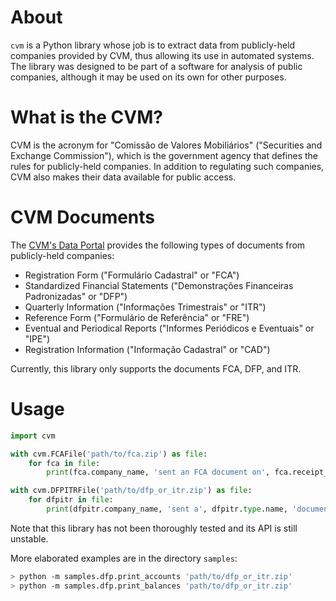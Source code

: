 # About

`cvm` is a Python library whose job is to extract data from publicly-held companies
provided by CVM, thus allowing its use in automated systems. The library was designed
to be part of a software for analysis of public companies, although it may be used on
its own for other purposes.

# What is the CVM?

CVM is the acronym for "Comissão de Valores Mobiliários" ("Securities and Exchange Commission"),
which is the government agency that defines the rules for publicly-held companies.
In addition to regulating such companies, CVM also makes their data available for
public access.

# CVM Documents

The [CVM's Data Portal][cvm-data-portal-co] provides the following types
of documents from publicly-held companies:
- Registration Form ("Formulário Cadastral" or "FCA")
- Standardized Financial Statements ("Demonstrações Financeiras Padronizadas" or "DFP")
- Quarterly Information ("Informações Trimestrais" or "ITR")
- Reference Form ("Formulário de Referência" or "FRE")
- Eventual and Periodical Reports ("Informes Periódicos e Eventuais" or "IPE")
- Registration Information ("Informação Cadastral" or "CAD")

Currently, this library only supports the documents FCA, DFP, and ITR.

# Usage

```py
import cvm

with cvm.FCAFile('path/to/fca.zip') as file:
    for fca in file:
        print(fca.company_name, 'sent an FCA document on', fca.receipt_date)

with cvm.DFPITRFile('path/to/dfp_or_itr.zip') as file:
    for dfpitr in file:
        print(dfpitr.company_name, 'sent a', dfpitr.type.name, 'document on', dfpitr.receipt_date)
```

Note that this library has not been thoroughly tested and its API is still unstable.

More elaborated examples are in the directory `samples`:

```sh
> python -m samples.dfp.print_accounts 'path/to/dfp_or_itr.zip'
> python -m samples.dfp.print_balances 'path/to/dfp_or_itr.zip'
```

  [cvm-data-portal-co]: <https://dados.cvm.gov.br/dataset/?groups=companhias>